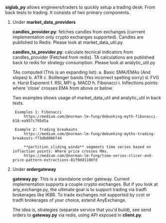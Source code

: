 **siglab_py** allows engineers/traders to quickly setup a trading desk: From back tests to trading.
It consists of two primary components.
1. Under **market_data_providers**

    **candles_provider.py**: fetches candles from exchanges (currrent implementation only crypto exchanges supported). Candles are published to Redis. Please look at market_data_util.py.

    **candles_ta_provider.py**: calculate tecnical indicators from candles_provider (Fetched from redis). TA calculations are published back to redis for strategy consumption. Please look at analytic_util.py

    TAs computed (This is an expanding list):
        a. Basic SMA/EMAs (And slopes)
        b. ATR
        c. Boillenger bands (Yes incorrect spelling sorry)
        d. FVG
        e. Hurst Exponent
        f. RSI, MFI
        g. MACD
        h. Fibonacci
        i. Inflections points: where 'close' crosses EMA from above or below.

    Two examples shows usage of market_data_util and analytic_util in back tests.

        Examples 1: Fibonacci
            https://medium.com/@norman-lm-fung/debunking-myth-fibonacci-618-ea957c795d5a

        Example 2: Trading breakouts
            https://medium.com/@norman-lm-fung/debunking-myths-trading-breakouts-f73db8006f44

            **partition_sliding_windo** segments time series based on inflection points: Where price crosses MAs.
            https://medium.com/@norman-lm-fung/time-series-slicer-and-price-pattern-extractions-81f9dd1108fd


2. Under **ordergateway**

    **gateway.py**: This is a standalone order gateway. Current implementation supports a couple crypto exchanges. But if you look at any_exchange.py, the ultimate goal is to support trading via tradfi brokerages like IKBR. To trade exchanges not supported by ccxt or tradfi brokerages of your choice, extend AnyExchange.
    
    The idea is, strategies (separate service that you'd build), see send orders to **gateway.py** via redis, using API exposed in **client.py**.
